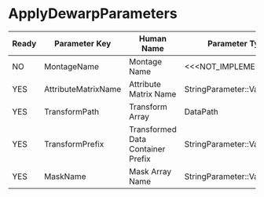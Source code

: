 # ApplyDewarpParameters #

| Ready | Parameter Key | Human Name | Parameter Type | Parameter Class |
|-------|---------------|------------|-----------------|----------------|
| NO | MontageName | Montage Name | <<<NOT_IMPLEMENTED>>> | MontageStructureSelectionFilterParameter |
| YES | AttributeMatrixName | Attribute Matrix Name | StringParameter::ValueType | StringParameter |
| YES | TransformPath | Transform Array | DataPath | ArraySelectionParameter |
| YES | TransformPrefix | Transformed Data Container Prefix | StringParameter::ValueType | StringParameter |
| YES | MaskName | Mask Array Name | StringParameter::ValueType | StringParameter |
